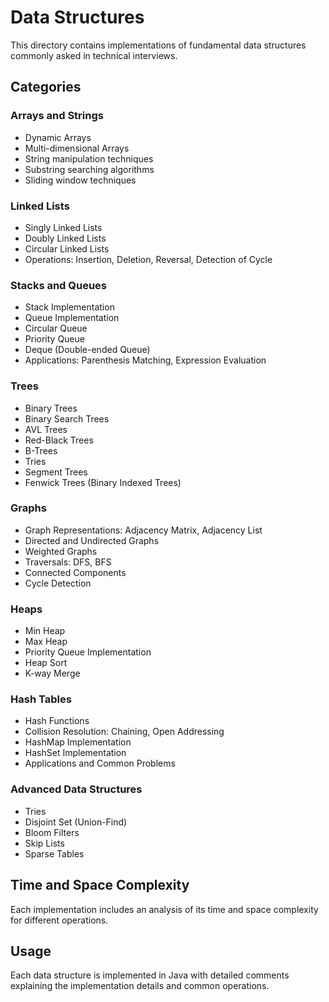 # Data Structures

This directory contains implementations of fundamental data structures commonly asked in technical interviews.

## Categories

### Arrays and Strings
- Dynamic Arrays
- Multi-dimensional Arrays
- String manipulation techniques
- Substring searching algorithms
- Sliding window techniques

### Linked Lists
- Singly Linked Lists
- Doubly Linked Lists
- Circular Linked Lists
- Operations: Insertion, Deletion, Reversal, Detection of Cycle

### Stacks and Queues
- Stack Implementation
- Queue Implementation
- Circular Queue
- Priority Queue
- Deque (Double-ended Queue)
- Applications: Parenthesis Matching, Expression Evaluation

### Trees
- Binary Trees
- Binary Search Trees
- AVL Trees
- Red-Black Trees
- B-Trees
- Tries
- Segment Trees
- Fenwick Trees (Binary Indexed Trees)

### Graphs
- Graph Representations: Adjacency Matrix, Adjacency List
- Directed and Undirected Graphs
- Weighted Graphs
- Traversals: DFS, BFS
- Connected Components
- Cycle Detection

### Heaps
- Min Heap
- Max Heap
- Priority Queue Implementation
- Heap Sort
- K-way Merge

### Hash Tables
- Hash Functions
- Collision Resolution: Chaining, Open Addressing
- HashMap Implementation
- HashSet Implementation
- Applications and Common Problems

### Advanced Data Structures
- Tries
- Disjoint Set (Union-Find)
- Bloom Filters
- Skip Lists
- Sparse Tables

## Time and Space Complexity
Each implementation includes an analysis of its time and space complexity for different operations.

## Usage
Each data structure is implemented in Java with detailed comments explaining the implementation details and common operations.
